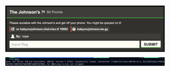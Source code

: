 ![challenge](Screenshot%202024-01-06%20at%2017.01.59.png)

![one](./Screenshot%202024-01-06%20at%2017.25.35.png)
